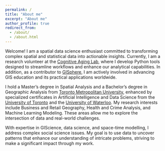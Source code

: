 ```yaml
---
permalink: /
title: "About me"
excerpt: "About me"
author_profile: true
redirect_from: 
  - /about/
  - /about.html
---
```



Welcome! I am a spatial data science enthusiast committed to transforming complex spatial and statistical data into actionable insights. Currently, I am a research volunteer at the [Cognitive Aging Lab](https://psychlabs.torontomu.ca/cal/), where I develop Python tools designed to streamline workflows and enhance our analytical capabilities. In addition, as a contributor to [GISphere](https://gisphere.info/), I am actively involved in advancing GIS education and its practical applications worldwide.

I hold a Master’s degree in Spatial Analysis and a Bachelor’s degree in Geographic Analysis from [Toronto Metropolitan University](https://www.torontomu.ca/spatial-analysis/about/), enhanced by specialized certificates in Artificial Intelligence and Data Science from the [University of Toronto](https://learn.utoronto.ca/programs-courses/certificates/artificial-intelligence) and the [University of Waterloo](https://watspeed.uwaterloo.ca/programs-and-courses/program-data-science.html#brochure). My research interests include Business and Retail Geography, Health and Crime Analysis, and Machine Learning Modeling. These areas allow me to explore the intersection of data and real-world challenges.

With expertise in GIScience, data science, and space-time modelling, I address complex social science issues. My goal is to use data to uncover patterns that enhance our understanding of intricate problems, striving to make a significant impact through my work.